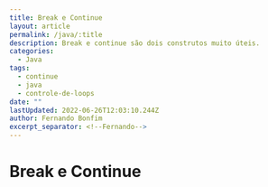 ```yaml
---
title: Break e Continue
layout: article
permalink: /java/:title
description: Break e continue são dois construtos muito úteis.
categories:
  - Java
tags:
  - continue
  - java
  - controle-de-loops
date: ""
lastUpdated: 2022-06-26T12:03:10.244Z
author: Fernando Bonfim
excerpt_separator: <!--Fernando-->
---
```

# Break e Continue